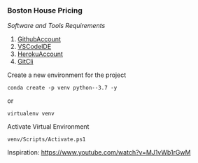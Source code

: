 ### Boston House Pricing

*Software and Tools Requirements*

1. [GithubAccount](https://github.com)
2. [VSCodeIDE](https://code.visualstudio.com)
3. [HerokuAccount](https://heroku.com)
4. [GitCli](https://git-scm.com/book/en/v2/Getting-Started-The-Command-Line)

Create a new environment for the project

```
conda create -p venv python--3.7 -y
```

or 

```
virtualenv venv
```

Activate Virtual Environment

```
venv/Scripts/Activate.ps1
```

Inspiration: https://www.youtube.com/watch?v=MJ1vWb1rGwM 
